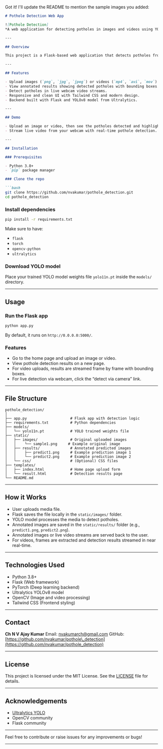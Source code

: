 Got it! I'll update the README to mention the sample images you added:

````markdown
# Pothole Detection Web App

![Pothole Detection] 
*A web application for detecting potholes in images and videos using YOLO deep learning model.*

---

## Overview

This project is a Flask-based web application that detects potholes from uploaded images and videos, as well as live video feeds via webcam. It uses the **YOLO (You Only Look Once)** object detection model for real-time and batch pothole detection.

---

## Features

- Upload images (`png`, `jpg`, `jpeg`) or videos (`mp4`, `avi`, `mov`) for pothole detection.
- View annotated results showing detected potholes with bounding boxes.
- Detect potholes in live webcam video streams.
- Responsive and clean UI with Tailwind CSS and modern design.
- Backend built with Flask and YOLOv8 model from Ultralytics.

---

## Demo

- Upload an image or video, then see the potholes detected and highlighted.
- Stream live video from your webcam with real-time pothole detection.

---

## Installation

### Prerequisites

- Python 3.8+
- `pip` package manager

### Clone the repo

```bash
git clone https://github.com/nvakumar/pothole_detection.git
cd pothole_detection
````

### Install dependencies

```bash
pip install -r requirements.txt
```

Make sure to have:

* `flask`
* `torch`
* `opencv-python`
* `ultralytics`

### Download YOLO model

Place your trained YOLO model weights file `yolo11n.pt` inside the `models/` directory.

---

## Usage

### Run the Flask app

```bash
python app.py
```

By default, it runs on `http://0.0.0.0:5000/`.

### Features

* Go to the home page and upload an image or video.
* View pothole detection results on a new page.
* For video uploads, results are streamed frame by frame with bounding boxes.
* For live detection via webcam, click the “detect via camera” link.

---

## File Structure

```
pothole_detection/
│
├── app.py                    # Flask app with detection logic
├── requirements.txt          # Python dependencies
├── models/
│   └── yolo11n.pt            # YOLO trained weights file
├── static/
│   ├── images/               # Original uploaded images
│   │    └── sample1.png     # Example original image
│   ├── results/              # Annotated predicted images
│   │    ├── predict1.png     # Example prediction image 1
│   │    └── predict2.png     # Example prediction image 2
│   └── css/                  # (Optional) CSS files
├── templates/
│   ├── index.html            # Home page upload form
│   └── result.html           # Detection results page
└── README.md
```

---

## How it Works

* User uploads media file.
* Flask saves the file locally in the `static/images/` folder.
* YOLO model processes the media to detect potholes.
* Annotated images are saved in the `static/results/` folder (e.g., `predict1.png`, `predict2.png`).
* Annotated images or live video streams are served back to the user.
* For videos, frames are extracted and detection results streamed in near real-time.

---

## Technologies Used

* Python 3.8+
* Flask (Web framework)
* PyTorch (Deep learning backend)
* Ultralytics YOLOv8 model
* OpenCV (Image and video processing)
* Tailwind CSS (Frontend styling)

---

## Contact

**Ch N V Ajay Kumar**
Email: [nvakumarch@gmail.com](mailto:nvakumarch@gmail.com)
GitHub: [https://github.com/nvakumar/pothole\_detection](https://github.com/nvakumar/pothole_detection)

---

## License

This project is licensed under the MIT License. See the [LICENSE](LICENSE) file for details.

---

## Acknowledgements

* [Ultralytics YOLO](https://github.com/ultralytics/ultralytics)
* OpenCV community
* Flask community

---

Feel free to contribute or raise issues for any improvements or bugs!



---


